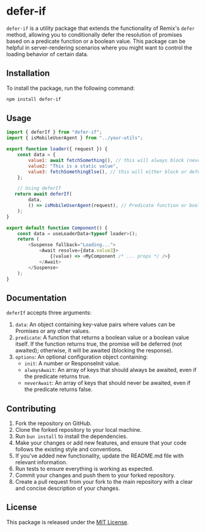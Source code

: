 # defer-if

`defer-if` is a utility package that extends the functionality of Remix's `defer` method, allowing you to conditionally defer the resolution of promises based on a predicate function or a boolean value. This package can be helpful in server-rendering scenarios where you might want to control the loading behavior of certain data.

## Installation

To install the package, run the following command:

```sh
npm install defer-if
```

## Usage

```javascript
import { deferIf } from "defer-if";
import { isMobileUserAgent } from "../your-utils";

export function loader({ request }) {
    const data = {
        value1: await fetchSomething(), // this will always block (never defer)
        value2: "This is a static value",
        value3: fetchSomethingElse(), // this will either block or defer based on `deferIf`
    };

    // Using deferIf
   return await deferIf(
        data,
        () => isMobileUserAgent(request), // Predicate function or boolean
    );
}

export default function Component() {
    const data = useLoaderData<typeof loader>();
    return (
        <Suspense fallback="Loading...">
            <Await resolve={data.value3}>
                {(value) => <MyComponent /* ... props */ />}
            </Await>
        </Suspense>
    );
}
```

## Documentation

`deferIf` accepts three arguments:

1. `data`: An object containing key-value pairs where values can be Promises or any other values.
2. `predicate`: A function that returns a boolean value or a boolean value itself. If the function returns true, the promise will be deferred (not awaited); otherwise, it will be awaited (blocking the response).
3. `options`: An optional configuration object containing:
   - `init`: A number or ResponseInit value.
   - `alwaysAwait`: An array of keys that should always be awaited, even if the predicate returns true.
   - `neverAwait`: An array of keys that should never be awaited, even if the predicate returns false.

## Contributing

1. Fork the repository on GitHub.
2. Clone the forked repository to your local machine.
3. Run `bun install` to install the dependencies.
4. Make your changes or add new features, and ensure that your code follows the existing style and conventions.
5. If you've added new functionality, update the README.md file with relevant information.
6. Run tests to ensure everything is working as expected.
7. Commit your changes and push them to your forked repository.
8. Create a pull request from your fork to the main repository with a clear and concise description of your changes.

## License

This package is released under the [MIT License](./LICENSE).
